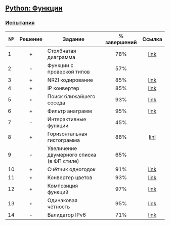 ## [Python: Функции](https://ru.hexlet.io/courses/python-functions)

### [Испытания](https://ru.hexlet.io/courses/python-functions#challenges)

№  |Решение| Задание                                  | % завершений| Ссылка | 
---|:-----:|------------------------------------------|:-----------:|:------:|
1  | +     |Столбчатая диаграмма                      |78%          |  [link](https://ru.hexlet.io/code_reviews/1102830)|
2  | -     |Функции с проверкой типов                 |57%          |        |
3  | +     |NRZI кодирование                          |85%          |  [link](https://ru.hexlet.io/code_reviews/272810)|
4  | +     |IP конвертер                              |85%          |  [link](https://ru.hexlet.io/code_reviews/272142)|
5  | +     |Поиск ближайшего соседа                   |93%          |  [link](https://ru.hexlet.io/code_reviews/257709)|
6  | +     |Фильтр анаграмм                           |95%          |  [link](https://ru.hexlet.io/code_reviews/257369)|
7  | -     |Интерактивные функции                     |45%          |        |
8  | +     |Горизонтальная гистограмма                |88%          |  [linl](https://ru.hexlet.io/code_reviews/271687)|
9  | -     |Увеличение двумерного списка (в ФП стиле) |65%	        |        | 
10 | +     |Счётчик одногодок	                      |91%          |  [link](https://ru.hexlet.io/code_reviews/435304)|
11 | +     |Конвертер цветов                          |93%          |  [link](https://ru.hexlet.io/code_reviews/259157)|
12 | +     |Композиция функций 		                  |97%          |  [link](https://ru.hexlet.io/code_reviews/1102250)|
13 | +     |Одинаковая чётность                       |95%          |  [link](https://ru.hexlet.io/code_reviews/1102249)|
14 | -     |Валидатор IPv6                            |71%          |  [link](https://ru.hexlet.io/code_reviews/356900)|

